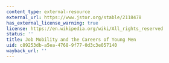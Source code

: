 ```yaml
---
content_type: external-resource
external_url: https://www.jstor.org/stable/2118478
has_external_license_warning: true
license: https://en.wikipedia.org/wiki/All_rights_reserved
status: ''
title: Job Mobility and the Careers of Young Men
uid: c89253db-a5ea-4768-9f77-0d3c3e057140
wayback_url: ''
---
```

